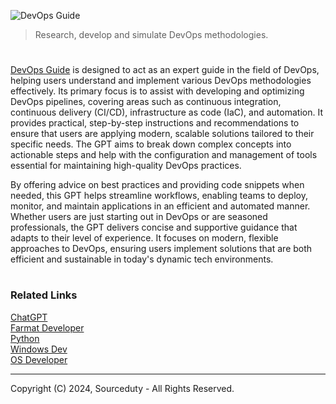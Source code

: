 ![DevOps Guide](https://github.com/user-attachments/assets/ec8705ef-e14d-4479-940c-aa3be55dfa8b)

> Research, develop and simulate DevOps methodologies. 
#

[DevOps Guide](https://chatgpt.com/g/g-LZ1zP7lrU-devops-guide) is designed to act as an expert guide in the field of DevOps, helping users understand and implement various DevOps methodologies effectively. Its primary focus is to assist with developing and optimizing DevOps pipelines, covering areas such as continuous integration, continuous delivery (CI/CD), infrastructure as code (IaC), and automation. It provides practical, step-by-step instructions and recommendations to ensure that users are applying modern, scalable solutions tailored to their specific needs. The GPT aims to break down complex concepts into actionable steps and help with the configuration and management of tools essential for maintaining high-quality DevOps practices.

By offering advice on best practices and providing code snippets when needed, this GPT helps streamline workflows, enabling teams to deploy, monitor, and maintain applications in an efficient and automated manner. Whether users are just starting out in DevOps or are seasoned professionals, the GPT delivers concise and supportive guidance that adapts to their level of experience. It focuses on modern, flexible approaches to DevOps, ensuring users implement solutions that are both efficient and sustainable in today's dynamic tech environments.

#
### Related Links

[ChatGPT](https://chatgpt.com/g/g-LZ1zP7lrU-devops-guide)
<br>
[Farmat Developer](https://github.com/sourceduty/Format_Developer)
<br>
[Python](https://github.com/sourceduty/Python)
<br>
[Windows Dev](https://github.com/sourceduty/Windows_Dev)
<br>
[OS Developer](https://github.com/sourceduty/OS_Developer)

***
Copyright (C) 2024, Sourceduty - All Rights Reserved.
